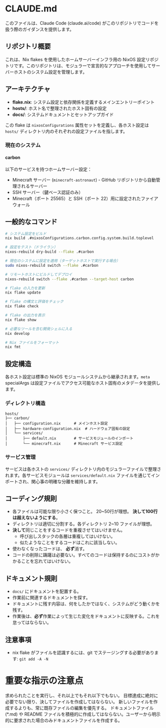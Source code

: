 # CLAUDE.md

このファイルは、Claude Code (claude.ai/code) がこのリポジトリでコードを扱う際のガイダンスを提供します。

## リポジトリ概要

これは、Nix flakes を使用したホームサーバーインフラ用の NixOS 設定リポジトリです。このリポジトリは、モジュラーで宣言的なアプローチを使用してサーバーホストのシステム設定を管理します。

## アーキテクチャ

- **flake.nix**: システム設定と依存関係を定義するメインエントリーポイント
- **hosts/**: ホスト名で整理されたホスト固有の設定
- **docs/**: システムドキュメントとセットアップガイド

この flake は `nixosConfigurations` 属性セットを定義し、各ホスト設定は `hosts/` ディレクトリ内のそれぞれの設定ファイルを指します。

### 現在のシステム

#### carbon
以下のサービスを持つホームサーバー設定：
- Minecraft サーバー (`minecraft-astronaut`) - GitHub リポジトリから自動管理されるサーバー
- SSH サーバー（鍵ベース認証のみ）
- Minecraft（ポート 25565）と SSH（ポート 22）用に設定されたファイアウォール

## 一般的なコマンド

```bash
# システム設定をビルド
nix build .#nixosConfigurations.carbon.config.system.build.toplevel

# 設定をテスト（ドライラン）
nixos-rebuild dry-build --flake .#carbon

# 現在のシステムに設定を適用（ターゲットホストで実行する場合）
sudo nixos-rebuild switch --flake .#carbon

# リモートホストにビルドしてデプロイ
nixos-rebuild switch --flake .#carbon --target-host carbon

# flake の入力を更新
nix flake update

# flake の構文と評価をチェック
nix flake check

# flake の出力を表示
nix flake show

# 必要なツールを含む開発シェルに入る
nix develop

# Nix ファイルをフォーマット
nix fmt
```

## 設定構造

各ホスト設定は標準の NixOS モジュールシステムから継承されます。`meta` specialArgs は設定ファイルでアクセス可能なホスト固有のメタデータを提供します。

### ディレクトリ構造
```
hosts/
├── carbon/
│   ├── configuration.nix      # メインホスト設定
│   ├── hardware-configuration.nix  # ハードウェア固有の設定
│   └── services/
│       ├── default.nix        # サービスモジュールのインポート
│       └── minecraft.nix      # Minecraft サービス設定
```

### サービス管理
サービスは各ホストの `services/` ディレクトリ内のモジュラーファイルで整理されます。各サービスモジュールは `services/default.nix` ファイルを通じてインポートされ、関心事の明確な分離を維持します。

## コーディング規則

- 各ファイルは可能な限り小さく保つこと。 20~50行が理想。 **決して100行は超えないようにする**。
- ディレクトリは適切に分割する。各ディレクトリ 2~10 ファイルが理想。
- **決して**同じことをするコードを重複させてはいけません。
  - 呼び出しスタックの各層は重複してはいけない。
  - 似たようなことをするコードはこれに該当しない。
- 使わなくなったコードは、 **必ず**消す。
- コードの削除に躊躇は必要ない。すべてのコードは保持するのにコストがかかることを忘れてはいけない。

## ドキュメント規則

- `docs/` にドキュメントを配置する。
- 作業前に関連するドキュメントを探す。
- ドキュメントに残す内容は、何をしたかではなく、システムがどう動くかを残す。
- 作業後は、**必ず**作業によって生じた変化をドキュメントに反映する。これを怠ってはならない。

## 注意事項
- nix flake がファイルを認識するには、git でステージングする必要があります: `git add -A -N`

# 重要な指示の注意点
求められたことを実行し、それ以上でもそれ以下でもない。
目標達成に絶対に必要でない限り、決してファイルを作成してはならない。
新しいファイルを作成するよりも、常に既存ファイルの編集を優先する。
ドキュメントファイル (*.md) や README ファイルを積極的に作成してはならない。ユーザーから明示的に要求された場合のみドキュメントファイルを作成する。
